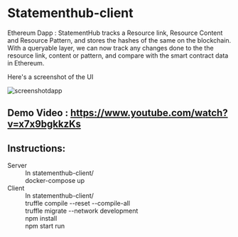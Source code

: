 # Statementhub-client
Ethereum Dapp : StatementHub  tracks a  Resource link, Resource Content and Resource Pattern, and stores the hashes of the same on the blockchain. With a queryable layer, we can now track any changes done to the the resource link, content or pattern, and compare with the smart contract data in Ethereum.

Here's a screenshot of the UI 

![screenshotdapp](https://user-images.githubusercontent.com/369012/41529305-51028c9a-730a-11e8-9f34-8c59bcdaa1c0.png)

## Demo Video : https://www.youtube.com/watch?v=x7x9bgkkzKs 

## Instructions:


<dl>
  <dt>Server</dt>
  <dd>In statementhub-client/ </dd>
  <dd>docker-compose up </dd>

  <dt>Client</dt>
    <dd>In statementhub-client/ </dd>
    <dd>truffle compile --reset --compile-all</dd>
   <dd>truffle migrate --network development</dd>
  <dd>npm install</dd>
   <dd>npm start run</dd>
 
</dl>



 


